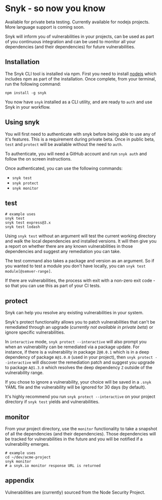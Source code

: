 # Snyk - so now you know

Available for private beta testing. Currently available for nodejs projects. More language support is coming soon.

Snyk will inform you of vulnerabilities in your projects, can be used as part of you continuous integration and can be used to monitor all your dependencies (and their dependencies) for future vulnerabilities.

## Installation

The Snyk CLI tool is installed via npm. First you need to install [nodejs](https://nodejs.org) which includes npm as part of the installation. Once complete, from your terminal, run the following command:

```shell
npm install -g snyk
```

You now have `snyk` installed as a CLI utility, and are ready to `auth` and use Snyk in your workflow.

## Using snyk

You will first need to authenticate with snyk before being able to use any of it's features. This is a requirement during private beta. Once in public beta, `test` and `protect` will be available without the need to `auth`.

To authenticate, you will need a GitHub account and run `snyk auth` and follow the on screen instructions.

Once authenticated, you can use the following commands:

- `snyk test`
- `snyk protect`
- `snyk monitor`

## test

```shell
# example uses
snyk test
snyk test express@3.x
snyk test lodash
```

Using `snyk test` without an argument will test the current working directory and walk the local dependencies and installed versions. It will then give you a report on whether there are any known vulnerabilities in those dependencies and suggest any remediation you can take.

The test command also takes a package and version as an argument. So if you wanted to test a module you don't have locally, you can `snyk test module[@semver-range]`.

If there are vulnerabilities, the process with exit with a non-zero exit code - so that you can use this as part of your CI tests.

## protect

Snyk can help you resolve any existing vulnerabilities in your system.

Snyk's protect functionality allows you to patch vulnerabilities that can't be remediated through an upgrade (*currently not available in private beta*) or ignore specific vulnerabilities.

In `interactive` mode, `snyk protect --interactive` will also prompt you when an vulnerability can be remediated via a package update. For instance, if there is a vulnerability in package `Z@0.0.1` which is in a deep dependency of package `A@1.0.0` (used in your project), then `snyk protect --interactive` will discover the remediation patch and suggest you upgrade to package `A@1.3.0` which resolves the deep dependency `Z` outside of the vulnerability range.

If you chose to ignore a vulnerability, your choice will be saved in a `.snyk` YAML file and the vulnerability will be ignored for 30 days (by default).

It's highly recommend you run `snyk protect --interactive` on your project directory if `snyk test` yields and vulnerabilities.

## monitor

From your project directory, use the `monitor` functionality to take a snapshot of all the dependencies (and their dependencies). Those dependencies will be tracked for vulnerabilities in the future and you will be notified if a vulnerability emerges.

```shell
# example uses
cd ~/dev/acme-project
snyk monitor
# a snyk.io monitor response URL is returned
```

## appendix

Vulnerabilities are (currently) sourced from the Node Security Project.